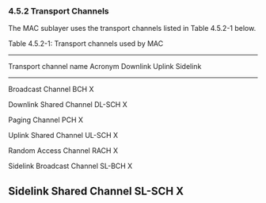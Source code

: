### 4.5.2 Transport Channels

The MAC sublayer uses the transport channels listed in Table 4.5.2-1
below.

Table 4.5.2-1: Transport channels used by MAC

  ------------------------------------------------------------------------
  Transport channel name     Acronym     Downlink    Uplink     Sidelink
  -------------------------- ----------- ----------- ---------- ----------
  Broadcast Channel          BCH         X                      

  Downlink Shared Channel    DL-SCH      X                      

  Paging Channel             PCH         X                      

  Uplink Shared Channel      UL-SCH                  X          

  Random Access Channel      RACH                    X          

  Sidelink Broadcast Channel SL-BCH                             X

  Sidelink Shared Channel    SL-SCH                             X
  ------------------------------------------------------------------------